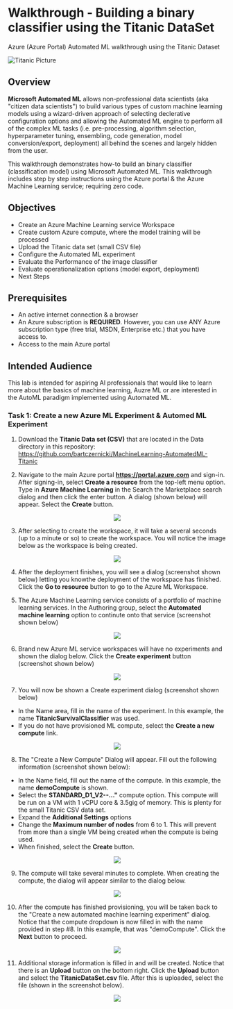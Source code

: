 <a name="Title"></a>
# Walkthrough - Building a binary classifier using the Titanic DataSet
Azure (Azure Portal) Automated ML walkthrough using the Titanic Dataset


![Titanic Picture](https://upload.wikimedia.org/wikipedia/commons/thumb/f/fd/RMS_Titanic_3.jpg/600px-RMS_Titanic_3.jpg)

<a name="Overview"></a>
## Overview ##
**Microsoft Automated ML** allows non-professional data scientists (aka "citizen data scientists") to build various types of custom machine learning models using a wizard-driven approach of selecting declerative configuration options and allowing the Automated ML engine to perform all of the complex ML tasks (i.e. pre-processing, algorithm selection, hyperparameter tuning, ensembling, code generation, model conversion/export, deployment) all behind the scenes and largely hidden from the user.

This walkthrough demonstrates how-to build an binary classifier (classification model) using Microsoft Automated ML.  This walkthrough includes step by step instructions using the Azure portal & the Azure Machine Learning service; requiring zero code.

<a name="Objectives"></a>
## Objectives ##

- Create an Azure Machine Learning service Workspace
- Create custom Azure compute, where the model training will be processed
- Upload the Titanic data set (small CSV file)
- Configure the Automated ML experiment
- Evaluate the Performance of the image classifier
- Evaluate operationalization options (model export, deployment)
- Next Steps

<a name="Prerequisites"></a>
## Prerequisites ##

- An active internet connection & a browser
- An Azure subscription is **REQUIRED**.  However, you can use ANY Azure subscription type (free trial, MSDN, Enterprise etc.) that you have access to.
- Access to the main Azure portal

<a name="Intended Audience"></a>
## Intended Audience ##

This lab is intended for aspiring AI professionals that would like to learn more about the basics of machine learning, Auzre ML or are interested in the AutoML paradigm implemented using Automated ML.


### Task 1: Create a new Azure ML Experiment & Automed ML Experiment ###

1. Download the **Titanic Data set (CSV)** that are located in the Data directory in this repository:
https://github.com/bartczernicki/MachineLearning-AutomatedML-Titanic

2. Navigate to the main Azure portal **https://portal.azure.com** and sign-in.  After signing-in, select **Create a resource** from the top-left menu option.  Type in **Azure Machine Learning** in the Search the Marketplace search dialog and then click the enter button.  A dialog (shown below) will appear.  Select the **Create** button.
<p align="center">
  <img src="https://github.com/bartczernicki/MachineLearning-AutomatedML-Titanic/blob/master/WalkthroughImages/AutomatedML-CreateWorkspace.png">
</p>


3. After selecting to create the workspace, it will take a several seconds (up to a minute or so) to create the workspace.  You will notice the image below as the workspace is being created.
<p align="center">
  <img src="https://github.com/bartczernicki/MachineLearning-AutomatedML-Titanic/blob/master/WalkthroughImages/AutomatedML-DeploymentOnYourWay.png">
</p>

4. After the deployment finishes, you will see a dialog (screenshot shown below) letting you knowthe deployment of the workspace has finished.  Click the **Go to resource** button to go to the Azure ML Workspace.

5. The Azure Machine Learning service consists of a portfolio of machine learning services.  In the Authoring group, select the **Automated machine learning** option to continute onto that service (screenshot shown below)
<p align="center">
  <img src="https://github.com/bartczernicki/MachineLearning-AutomatedML-Titanic/blob/master/WalkthroughImages/AutomatedML-SelectAutomatedMachineLearning.png">
</p>

6. Brand new Azure ML service workspaces will have no experiments and shown the dialog below.  Click the **Create experiment** button (screenshot shown below)
<p align="center">
  <img src="https://github.com/bartczernicki/MachineLearning-AutomatedML-Titanic/blob/master/WalkthroughImages/AutomatedML-CreateExperiment.png">
</p>


7. You will now be shown a Create experiment dialog (screenshot shown below)
- In the Name area, fill in the name of the experiment.  In this example, the name **TitanicSurvivalClassifier** was used.
- If you do not have provisioned ML compute, select the **Create a new compute** link.
<p align="center">
  <img src="https://github.com/bartczernicki/MachineLearning-AutomatedML-Titanic/blob/master/WalkthroughImages/AutomatedML-CreateExperimentDialog.png">
</p>

8. The "Create a New Compute" Dialog will appear.  Fill out the following information (screenshot shown below):
- In the Name field, fill out the name of the compute.  In this example, the name **demoCompute** is shown.
- Select the **STANDARD_D1_V2--..."** compute option.  This compute will be run on a VM with 1 vCPU core & 3.5gig of memory.  This is plenty for the small Titanic CSV data set.
- Expand the **Additional Settings** options
- Change the **Maximum number of nodes** from 6 to 1.  This will prevent from more than a single VM being created when the compute is being used.
- When finished, select the **Create** button.
<p align="center">
  <img src="https://github.com/bartczernicki/MachineLearning-AutomatedML-Titanic/blob/master/WalkthroughImages/AutomatedML-CreateANewCompute.png">
</p>


9. The compute will take several minutes to complete.  When creating the compute, the dialog will appear similar to the dialog below.
<p align="center">
  <img src="https://github.com/bartczernicki/MachineLearning-AutomatedML-Titanic/blob/master/WalkthroughImages/AutomatedML-CreatingANewCompute.png">
</p>


10. After the compute has finished provisioning, you will be taken back to the "Create a new automated machine learning experiment" dialog.  Notice that the compute dropdown is now filled in with the name provided in step #8.  In this example, that was "demoCompute".  Click the **Next** button to proceed.
<p align="center">
  <img src="https://github.com/bartczernicki/MachineLearning-AutomatedML-Titanic/blob/master/WalkthroughImages/AutomatedML-CreateExperimentDialog2.png">
</p>


11. Additional storage information is filled in and will be created.  Notice that there is an **Upload** button on the bottom right.  Click the **Upload** button and select the **TitanicDataSet.csv** file.  After this is uploaded, select the file (shown in the screenshot below).
<p align="center">
  <img src="https://github.com/bartczernicki/MachineLearning-AutomatedML-Titanic/blob/master/WalkthroughImages/AutomatedML-CreateExperimentUpload.png">
</p>

